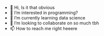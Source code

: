 - 👋 Hi, Is it that obvious
- 👀 I’m interested in programming?
- 🌱 I’m currently learning data science
- 💞️ I’m looking to collaborate on so much tbh
- 📫 How to reach me right heeere

<!---
AURALIA-MALIK/AURALIA-MALIK is a ✨ special ✨ repository because its `README.md` (this file) appears on your GitHub profile.
You can click the Preview link to take a look at your changes.
--->
